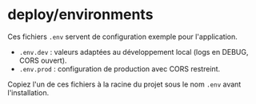 # deploy/environments

Ces fichiers `.env` servent de configuration exemple pour l'application.
- `.env.dev` : valeurs adaptées au développement local (logs en DEBUG, CORS ouvert).
- `.env.prod` : configuration de production avec CORS restreint.

Copiez l'un de ces fichiers à la racine du projet sous le nom `.env` avant l'installation.
